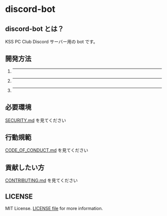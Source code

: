 # discord-bot

## discord-bot とは？

KSS PC Club Discord サーバー用の bot です。

## 開発方法
1. ---
2. ---
3. ---

## 必要環境
[SECURITY.md](./SECURITY.md) を見てください

## 行動規範
[CODE_OF_CONDUCT.md](./CODE_OF_CONDUCT.md) を見てください

## 貢献したい方
[CONTRIBUTING.md](./CONTRIBUTING.md) を見てください

## LICENSE
MIT License. [LICENSE file](./LICENSE) for more information.

